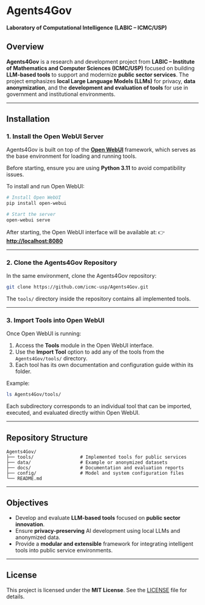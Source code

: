 
# Agents4Gov

**Laboratory of Computational Intelligence (LABIC – ICMC/USP)**


## Overview

**Agents4Gov** is a research and development project from **LABIC – Institute of Mathematics and Computer Sciences (ICMC/USP)** focused on building **LLM-based tools** to support and modernize **public sector services**.
The project emphasizes **local Large Language Models (LLMs)** for privacy, **data anonymization**, and the **development and evaluation of tools** for use in government and institutional environments.

---

## Installation

### 1. Install the Open WebUI Server

Agents4Gov is built on top of the **[Open WebUI](https://github.com/open-webui/open-webui)** framework, which serves as the base environment for loading and running tools.

Before starting, ensure you are using **Python 3.11** to avoid compatibility issues.

To install and run Open WebUI:

```bash
# Install Open WebUI
pip install open-webui

# Start the server
open-webui serve
```

After starting, the Open WebUI interface will be available at:
👉 **[http://localhost:8080](http://localhost:8080)**

---

### 2. Clone the Agents4Gov Repository

In the same environment, clone the Agents4Gov repository:

```bash
git clone https://github.com/icmc-usp/Agents4Gov.git
```

The `tools/` directory inside the repository contains all implemented tools.

---

### 3. Import Tools into Open WebUI

Once Open WebUI is running:

1. Access the **Tools** module in the Open WebUI interface.
2. Use the **Import Tool** option to add any of the tools from the `Agents4Gov/tools/` directory.
3. Each tool has its own documentation and configuration guide within its folder.

Example:

```bash
ls Agents4Gov/tools/
```

Each subdirectory corresponds to an individual tool that can be imported, executed, and evaluated directly within Open WebUI.

---

## Repository Structure

```
Agents4Gov/
├── tools/                 # Implemented tools for public services
├── data/                  # Example or anonymized datasets
├── docs/                  # Documentation and evaluation reports
├── config/                # Model and system configuration files
└── README.md
```

---

## Objectives

* Develop and evaluate **LLM-based tools** focused on **public sector innovation**.
* Ensure **privacy-preserving** AI development using local LLMs and anonymized data.
* Provide a **modular and extensible** framework for integrating intelligent tools into public service environments.

---

## License

This project is licensed under the **MIT License**.
See the [LICENSE](LICENSE) file for details.
